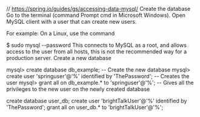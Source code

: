 // https://spring.io/guides/gs/accessing-data-mysql/
Create the database
Go to the terminal (command Prompt cmd in Microsoft Windows). Open MySQL client with a user that can create new users.

For example: On a Linux, use the command

$ sudo mysql --password
This connects to MySQL as a root, and allows access to the user from all hosts, this is not the recommended way for a production server.
Create a new database

mysql> create database db_example; -- Create the new database
mysql> create user 'springuser'@'%' identified by 'ThePassword'; -- Creates the user
mysql> grant all on db_example.* to 'springuser'@'%'; -- Gives all the privileges to the new user on the newly created database


create database user_db;
create user 'brightTalkUser'@'%' identified by 'ThePassword';
grant all on user_db.* to 'brightTalkUser'@'%';